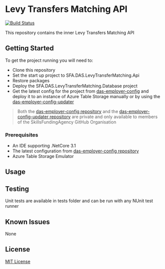 # Levy Transfers Matching API

[![Build Status](https://dev.azure.com/sfa-gov-uk/Digital%20Apprenticeship%20Service/_apis/build/status/das-levy-transfer-matching-api?repoName=SkillsFundingAgency%2Fdas-levy-transfer-matching-api&branchName=main)](https://dev.azure.com/sfa-gov-uk/Digital%20Apprenticeship%20Service/_build/latest?definitionId=2416&repoName=SkillsFundingAgency%2Fdas-levy-transfer-matching-api&branchName=main)

This repository contains the inner Levy Transfers Matching API

## Getting Started

To get the project running you will need to:

* Clone this repository
* Set the start up project to SFA.DAS.LevyTransferMatching.Api
* Restore packages
* Deploy the SFA.DAS.LevyTransferMatching.Database project
* Get the latest config for the project from [das-employer-config](https://github.com/SkillsFundingAgency/das-employer-config) and deploy it to an instance of Azure Table Storage manually or by using the [das-employer-config-updater](https://github.com/SkillsFundingAgency/das-employer-config-updater)

> Both the [das-employer-config repository](https://github.com/SkillsFundingAgency/das-employer-config) and the [das-employer-config-updater repository](https://github.com/SkillsFundingAgency/das-employer-config-updater) are private and only available to members of the SkillsFundingAgency GitHub Organisation

### Prerequisites

* An IDE supporting .NetCore 3.1
* The latest configuration from [das-employer-config repository](https://github.com/SkillsFundingAgency/das-employer-config)
* Azure Table Storage Emulator

## Usage

## Testing

Unit tests are available in tests folder and can be run with any NUnit test runner

## Known Issues

None

## License

[MIT License](https://choosealicense.com/licenses/mit/)

